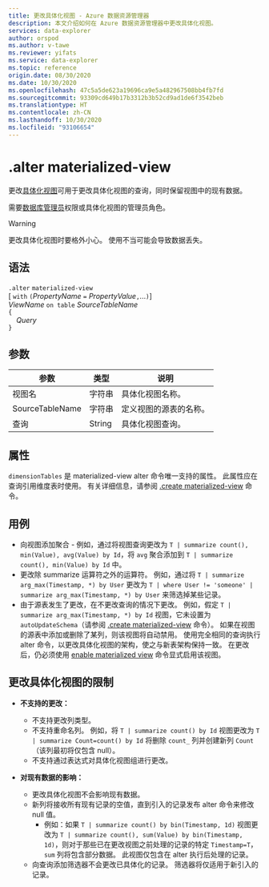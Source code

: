 ```yaml
---
title: 更改具体化视图 - Azure 数据资源管理器
description: 本文介绍如何在 Azure 数据资源管理器中更改具体化视图。
services: data-explorer
author: orspod
ms.author: v-tawe
ms.reviewer: yifats
ms.service: data-explorer
ms.topic: reference
origin.date: 08/30/2020
ms.date: 10/30/2020
ms.openlocfilehash: 47c5a5de623a19696ca9e5a482967508bb4fb7fd
ms.sourcegitcommit: 93309cd649b17b3312b3b52cd9ad1de6f3542beb
ms.translationtype: HT
ms.contentlocale: zh-CN
ms.lasthandoff: 10/30/2020
ms.locfileid: "93106654"
---
```

# <a name="alter-materialized-view"></a>.alter materialized-view

更改[具体化视图](materialized-view-overview.md)可用于更改具体化视图的查询，同时保留视图中的现有数据。

需要[数据库管理员](../access-control/role-based-authorization.md)权限或具体化视图的管理员角色。

> [!WARNING]
> 更改具体化视图时要格外小心。 使用不当可能会导致数据丢失。

## <a name="syntax"></a>语法

`.alter` `materialized-view`  
[ `with` `(`*PropertyName* `=` *PropertyValue*`,`...`)`]  
*ViewName* `on table` *SourceTableName*  
`{`  
    &nbsp;&nbsp;&nbsp;&nbsp;*Query*  
`}`

## <a name="arguments"></a>参数

|参数|类型|说明
|----------------|-------|---|
|视图名|字符串|具体化视图名称。|
|SourceTableName|字符串|定义视图的源表的名称。|
|查询|String|具体化视图查询。|

## <a name="properties"></a>属性

`dimensionTables` 是 materialized-view alter 命令唯一支持的属性。 此属性应在查询引用维度表时使用。 有关详细信息，请参阅 [.create materialized-view](materialized-view-create.md) 命令。

## <a name="use-cases"></a>用例

* 向视图添加聚合 - 例如，通过将视图查询更改为 `T | summarize count(), min(Value), avg(Value) by Id`，将 `avg` 聚合添加到 `T | summarize count(), min(Value) by Id` 中。
* 更改除 summarize 运算符之外的运算符。 例如，通过将 `T | summarize arg_max(Timestamp, *) by User` 更改为 `T | where User != 'someone' | summarize arg_max(Timestamp, *) by User` 来筛选掉某些记录。
* 由于源表发生了更改，在不更改查询的情况下更改。 例如，假定 `T | summarize arg_max(Timestamp, *) by Id` 视图，它未设置为 `autoUpdateSchema`（请参阅 [.create materialized-view](materialized-view-create.md) 命令）。 如果在视图的源表中添加或删除了某列，则该视图将自动禁用。 使用完全相同的查询执行 alter 命令，以更改具体化视图的架构，使之与新表架构保持一致。 在更改后，仍必须使用 [enable materialized view](materialized-view-enable-disable.md) 命令显式启用该视图。

## <a name="alter-materialized-view-limitations"></a>更改具体化视图的限制

* **不支持的更改：**
    * 不支持更改列类型。
    * 不支持重命名列。 例如，将 `T | summarize count() by Id` 视图更改为 `T | summarize Count=count() by Id` 将删除 `count_` 列并创建新列 `Count`（该列最初将仅包含 null）。
    * 不支持通过表达式对具体化视图组进行更改。

* **对现有数据的影响：**
    * 更改具体化视图不会影响现有数据。
    * 新列将接收所有现有记录的空值，直到引入的记录发布 alter 命令来修改 null 值。
        * 例如：如果 `T | summarize count() by bin(Timestamp, 1d)` 视图更改为 `T | summarize count(), sum(Value) by bin(Timestamp, 1d)`，则对于那些已在更改视图之前处理的记录的特定 `Timestamp=T`，`sum` 列将包含部分数据。 此视图仅包含在 alter 执行后处理的记录。
    * 向查询添加筛选器不会更改已具体化的记录。 筛选器将仅适用于新引入的记录。
